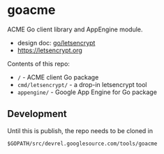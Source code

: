 # goacme

ACME Go client library and AppEngine module.

* design doc: [go/letsencrypt](https://goto.google.com/letsencrypt)
* https://letsencrypt.org

Contents of this repo:

* `/` - ACME client Go package
* `cmd/letsencrypt/` - a drop-in letsencrypt tool
* `appengine/` - Google App Engine for Go package

## Development

Until this is publish, the repo needs to be cloned in

    $GOPATH/src/devrel.googlesource.com/tools/goacme
